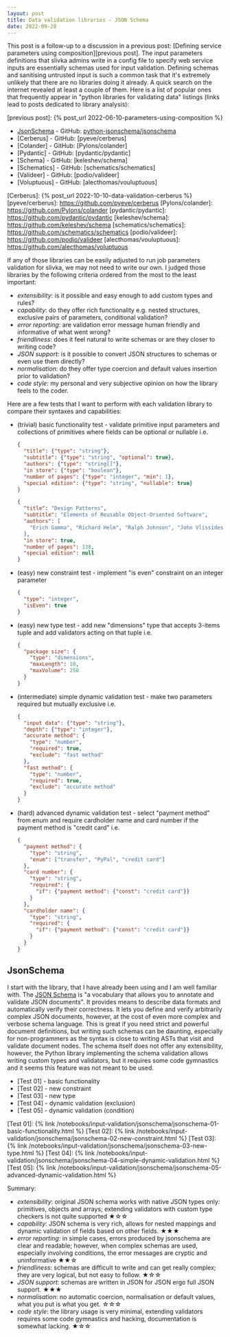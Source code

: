 ```yaml
---
layout: post
title: Data validation libraries - JSON Schema
date: 2022-09-28
---
```


This post is a follow-up to a discussion in a previous post:
[Defining service parameters using composition][previous post].
The input parameters definitions that slivka admins write in a config
file to specify web service inputs are essentially schemas used for
input validation. Defining schemas and sanitising untrusted input is
such a common task that it's extremely unlikely that there are no
libraries doing it already. A quick search on the internet revealed at
least a couple of them. Here is a list of popular ones that frequently
appear in "python libraries for validating data" listings (links lead
to posts dedicated to library analysis):

[previous post]: {% post_url 2022-06-10-parameters-using-composition %}

- [JsonSchema](#jsonschema) - GitHub: [python-jsonschema/jsonschema]
- [Cerberus] - GitHub: [pyeve/cerberus]
- [Colander] - GitHub: [Pylons/colander]
- [Pydantic] - GitHub: [pydantic/pydantic]
- [Schema] - GitHub: [keleshev/schema]
- [Schematics] - GitHub: [schematics/schematics]
- [Valideer] - GitHub: [podio/valideer]
- [Voluptuous] - GitHub: [alecthomas/vouluptuous]

[python-jsonschema/jsonschema]: https://github.com/python-jsonschema/jsonschema
[Cerberus]: {% post_url 2022-10-10-data-validation-cerberus %}
[pyeve/cerberus]: https://github.com/pyeve/cerberus
[Pylons/colander]: https://github.com/Pylons/colander
[pydantic/pydantic]: https://github.com/pydantic/pydantic
[keleshev/schema]: https://github.com/keleshev/schema
[schematics/schematics]: https://github.com/schematics/schematics
[podio/valideer]: https://github.com/podio/valideer
[alecthomas/vouluptuous]: https://github.com/alecthomas/voluptuous


If any of those libraries can be easily
adjusted to run job parameters validation for slivka, we may not need
to write our own. I judged those libraries by the following criteria
ordered from the most to the least important:

- *extensibility*: is it possible and easy enough to add custom types
  and rules?
- *capability*: do they offer rich functionality e.g. nested structures,
  exclusive pairs of parameters, conditional validation?
- *error reporting*: are validation error message human friendly and
  informative of what went wrong?
- *friendliness*: does it feel natural to write schemas or are they
  closer to writing code?
- *JSON support*: is it possible to convert JSON structures to
  schemas or even use them directly?
- *normalisation*: do they offer type coercion and default values
  insertion prior to validation?
- *code style*: my personal and very subjective opinion on how the
  library feels to the coder.

Here are a few tests that I want to perform with each validation
library to compare their syntaxes and capabilities:

- (trivial) basic functionality test - validate primitive input
  parameters and collections of primitives where fields can be
  optional or nullable i.e.

  ```json
  {
    "title": {"type": "string"},
    "subtitle": {"type": "string", "optional": true},
    "authors": {"type": "string[]"},
    "in store": {"type": "boolean"},
    "number of pages": {"type": "integer", "min": 1},
    "special edition": {"type": "string", "nullable": true}
  }
  ```

  ```json
  {
    "title": "Design Patterns",
    "subtitle": "Elements of Reusable Object-Oriented Software",
    "authors": [
      "Erich Gamma", "Richard Helm", "Ralph Johnson", "John Vlissides"
    ],
    "in store": true,
    "number of pages": 138,
    "special edition": null
  }
  ```

- (easy) new constraint test - implement "is even" constraint on an
  integer parameter

  ```json
  {
    "type": "integer",
    "isEven": true
  }
  ```


- (easy) new type test - add new "dimensions" type that accepts
  3-items tuple and add validators acting on that tuple i.e.
  
  ```json
  {
    "package size": {
      "type": "dimensions",
      "maxLength": 10,
      "maxVolume": 250
    }
  }
  ```

- (intermediate) simple dynamic validation test - make two parameters
  required but mutually exclusive i.e.

  ```json
  {
    "input data": {"type": "string"},
    "depth": {"type": "integer"},
    "accurate method": {
      "type": "number",
      "required": true,
      "exclude": "fast method"
    },
    "fast method": {
      "type": "number",
      "required": true,
      "exclude": "accurate method"
    }
  }
  ```

- (hard) advanced dynamic validation test - select "payment method"
  from enum and require cardholder name and card number if the payment
  method is "credit card" i.e.

  ```json
  {
    "payment method": {
      "type": "string",
      "enum": ["transfer", "PyPal", "credit card"]
    },
    "card number": {
      "type": "string",
      "required": {
        "if": {"payment method": {"const": "credit card"}}
      }
    },
    "cardholder name": {
      "type": "string",
      "required": {
        "if": {"payment method": {"const": "credit card"}}
      }
    }
  }
  ```

## JsonSchema

I start with the library, that I have already been using and I am well
familiar with. The [JSON Schema] is "a vocabulary that allows you to
annotate and validate JSON documents". It provides means to describe
data formats and automatically verify their correctness. It lets you
define and verify arbitrarily complex JSON documents, however, at the
cost of even more complex and verbose schema language. This is great
if you need strict and powerful document definitions, but writing such
schemas can be daunting, especially for non-programmers as the syntax
is close to writing ASTs that visit and validate document nodes. The
schema itself does not offer any extensibility, however, the Python
library implementing the schema validation allows writing custom types
and validators, but it requires some code gymnastics and it seems this
feature was not meant to be used.

- [Test 01] - basic functionality
- [Test 02] - new constraint
- [Test 03] - new type
- [Test 04] - dynamic validation (exclusion)
- [Test 05] - dynamic validation (condition)

[Test 01]: {% link /notebooks/input-validation/jsonschema/jsonschema-01-basic-functionality.html %}
[Test 02]: {% link /notebooks/input-validation/jsonschema/jsonschema-02-new-constraint.html %}
[Test 03]: {% link /notebooks/input-validation/jsonschema/jsonschema-03-new-type.html %}
[Test 04]: {% link /notebooks/input-validation/jsonschema/jsonschema-04-simple-dynamic-validation.html %}
[Test 05]: {% link /notebooks/input-validation/jsonschema/jsonschema-05-advanced-dynamic-validation.html %}

Summary:

- *extensibility*: original JSON schema works with native JSON types
  only: primitives, objects and arrays; extending validators with
  custom type checkers is not quite supported &#9733;&#9734;&#9734;
- *capability*: JSON schema is very rich, allows for nested mappings
  and dynamic validation of fields based on other fields.
  &#9733;&#9733;&#9733;
- *error reporting*: in simple cases, errors produced by jsonschema
  are clear and readable; however, when complex schemas are used,
  especially involving conditions, the error messages are cryptic and
  uninformative &#9733;&#9733;&#9734;
- *friendliness*: schemas are difficult to write and can get really
  complex; they are very logical, but not easy to follow.
  &#9733;&#9734;&#9734;
- *JSON support*: schemas are written in JSON for JSON ergo full JSON
  support. &#9733;&#9733;&#9733;
- *normalisation*: no automatic coercion, normalisation or default
  values, what you put is what you get. &#9734;&#9734;&#9734;
- *code style*: the library usage is very minimal, extending
  validators requires some code gymnastics and hacking, documentation
  is somewhat lacking. &#9733;&#9734;&#9734;

[JSON Schema]: https://json-schema.org/
